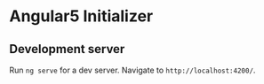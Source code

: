 # Angular5 Initializer


## Development server

Run `ng serve` for a dev server. Navigate to `http://localhost:4200/`. 

